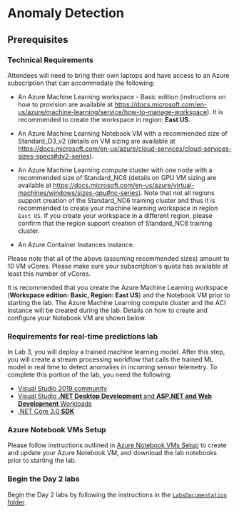 # Anomaly Detection

## Prerequisites

### Technical Requirements

Attendees will need to bring their own laptops and have access to an Azure subscription that can accommodate the following:

- An Azure Machine Learning workspace - Basic edition (instructions on how to provision are available at https://docs.microsoft.com/en-us/azure/machine-learning/service/how-to-manage-workspace). It is recommended to create the workspace in region: **East US**.

- An Azure Machine Learning Notebook VM with a recommended size of Standard_D3_v2 (details on VM sizing are available at https://docs.microsoft.com/en-us/azure/cloud-services/cloud-services-sizes-specs#dv2-series).

- An Azure Machine Learning compute cluster with one node with a recommended size of Standard_NC6 (details on GPU VM sizing are available at https://docs.microsoft.com/en-us/azure/virtual-machines/windows/sizes-gpu#nc-series). Note that not all regions support creation of the Standard_NC6 training cluster and thus it is recommended to create your machine learning workspace in region `East US`. If you create your workspace in a different region, please confirm that the region support creation of Standard_NC6 training cluster.

- An Azure Container Instances instance.

Please note that all of the above (assuming recommended sizes) amount to 10 VM vCores. Please make sure your subscription's quota has available at least this number of vCores.

It is recommended that you create the Azure Machine Learning workspace (**Workspace edition: Basic, Region: East US**) and the Notebook VM prior to starting the lab. The Azure Machine Learning compute cluster and the ACI instance will be created during the lab. Details on how to create and configure your Notebook VM are shown below.

### Requirements for real-time predictions lab

In Lab 3, you will deploy a trained machine learning model. After this step, you will create a stream processing workflow that calls the trained ML model in real time to detect anomalies in incoming sensor telemetry. To complete this portion of the lab, you need the following:

- [Visual Studio 2019 community](https://visualstudio.microsoft.com/vs/community/)
- [Visual Studio **.NET Desktop Development** and **ASP.NET and Web Development** Workloads](https://docs.microsoft.com/en-us/visualstudio/install/modify-visual-studio?view=vs-2019)
- [.NET Core 3.0 **SDK**](https://dotnet.microsoft.com/download/dotnet-core/3.0)

### Azure Notebook VMs Setup

Please follow instructions outlined in [Azure Notebook VMs Setup](./azure-notebook-vms-setup) to create and update your Azure Notebook VM, and download the lab notebooks prior to starting the lab.

### Begin the Day 2 labs

Begin the Day 2 labs by following the instructions in the [`LabsDocumentation` folder](LabsDocumentation/README.md).
